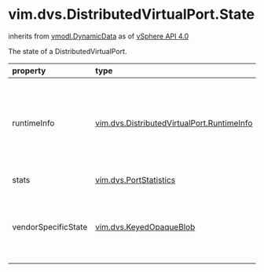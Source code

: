 vim.dvs.DistributedVirtualPort.State
====================================
inherits from [vmodl.DynamicData](docs/vmodl.DynamicData.md)
as of [vSphere API 4.0](vim.version.md#vim.version.version5)


The state of a DistributedVirtualPort.

| property | type | optional | priv | desc |
|:---------|:-----|:---------|:-----|:-----|
| runtimeInfo | [vim.dvs.DistributedVirtualPort.RuntimeInfo](vim.dvs.DistributedVirtualPort.RuntimeInfo.md "vim.dvs.DistributedVirtualPort.RuntimeInfo") | true | None | Run time information of the port.   This property is set only when the port is running. |
| stats | [vim.dvs.PortStatistics](vim.dvs.PortStatistics.md "vim.dvs.PortStatistics") | None | None | Statistics of the port. |
| vendorSpecificState | [vim.dvs.KeyedOpaqueBlob](vim.dvs.KeyedOpaqueBlob.md "vim.dvs.KeyedOpaqueBlob") | true | None | Opaque binary blob that stores vendor-specific runtime state data. |


